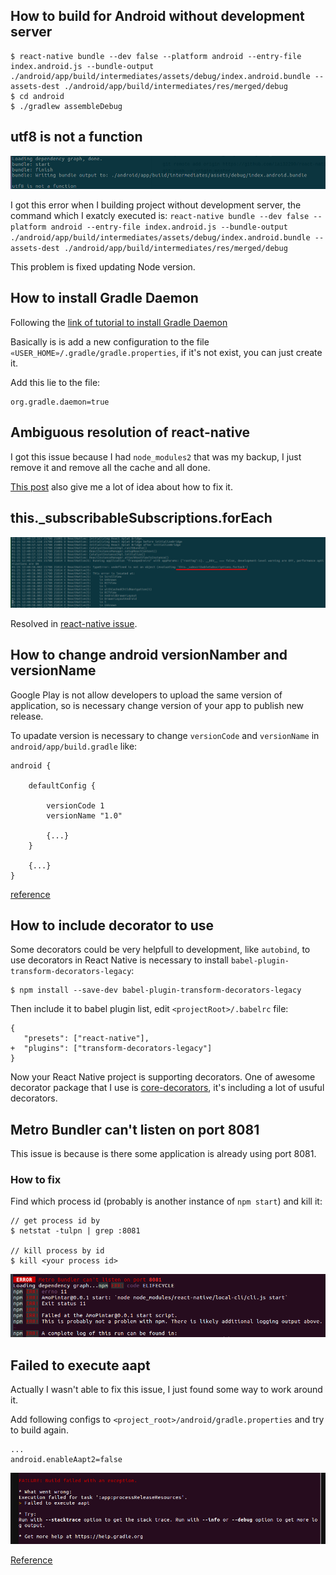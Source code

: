 
## How to build for Android without development server
```
$ react-native bundle --dev false --platform android --entry-file index.android.js --bundle-output ./android/app/build/intermediates/assets/debug/index.android.bundle --assets-dest ./android/app/build/intermediates/res/merged/debug
$ cd android
$ ./gradlew assembleDebug
```

## utf8 is not a function
![utf8 is not a function print](images/utf8_not_function.png)

I got this error when I building project without development server, the command which I exatcly executed is:
`react-native bundle --dev false --platform android --entry-file index.android.js --bundle-output ./android/app/build/intermediates/assets/debug/index.android.bundle --assets-dest ./android/app/build/intermediates/res/merged/debug`

This problem is fixed updating Node version.

## How to install Gradle Daemon
Following the [link of tutorial to install Gradle Daemon](https://docs.gradle.org/2.14.1/userguide/gradle_daemon.html)

Basically is is add a new configuration to the file `«USER_HOME»/.gradle/gradle.properties`, if it's not exist, you can just create it.

Add this lie to the file:
```
org.gradle.daemon=true
```

## Ambiguous resolution of react-native

I got this issue because I had `node_modules2` that was my backup, I just remove it and remove all the cache and all done.

[This post](https://github.com/facebook/react-native/issues/15789) also give me a lot of idea about how to fix it.

## this._subscribableSubscriptions.forEach

![issue print](./images/_subscribableSubscriptions.png)

Resolved in [react-native issue](https://github.com/facebook/react-native/issues/17348).

## How to change android versionNamber and versionName

Google Play is not allow developers to upload the same version of application, so is necessary change version of your app to publish new release.

To upadate version is necessary to change `versionCode` and `versionName` in `android/app/build.gradle` like:
```
android {

    defaultConfig {

        versionCode 1
        versionName "1.0"

        {...}
    }

    {...}
}
```
[reference](https://stackoverflow.com/questions/35924721/how-to-update-version-number-of-react-native-app)

## How to include decorator to use
Some decorators could be very helpfull to development, like `autobind`, to use decorators in React Native is necessary to install `babel-plugin-transform-decorators-legacy`:
```
$ npm install --save-dev babel-plugin-transform-decorators-legacy
```

Then include it to babel plugin list, edit `<projectRoot>/.babelrc` file:
```
{
   "presets": ["react-native"],
+  "plugins": ["transform-decorators-legacy"]
}
```

Now your React Native project is supporting decorators.
One of awesome decorator package that I use is [core-decorators](https://www.npmjs.com/package/core-decorators), it's including a lot of usuful decorators.

## Metro Bundler can't listen on port 8081
This issue is because is there some application is already using port 8081.

### How to fix

Find which process id (probably is another instance of `npm start`) and kill it:

```
// get process id by
$ netstat -tulpn | grep :8081

// kill process by id
$ kill <your process id>
```

![can't listen on port 8081 error screenshot](./images/8081_in_use.png)

## Failed to execute aapt
Actually I wasn't able to fix this issue, I just found some way to work around it.

Add following configs to `<project_root>/android/gradle.properties` and try to build again.

```
...
android.enableAapt2=false
```

![Failed to execute aapt screenshot](./images/failed_to_execute_aapt.png)

[Reference](https://github.com/react-navigation/react-navigation/issues/1976)
